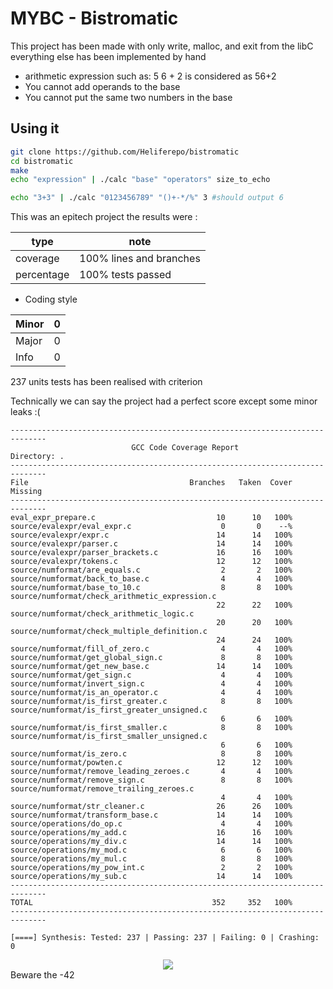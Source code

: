 # MYBC - Bistromatic

This project has been made with only write, malloc, and exit from the libC everything else has been implemented by hand

- arithmetic expression such as: 5 6 + 2 is considered as 56+2
- You cannot add operands to the base
- You cannot put the same two numbers in the base

## Using it

```sh
git clone https://github.com/Heliferepo/bistromatic
cd bistromatic
make
echo "expression" | ./calc "base" "operators" size_to_echo

echo "3+3" | ./calc "0123456789" "()+-*/%" 3 #should output 6
```

This was an epitech project the results were :

| type       |           note            |
|------------|---------------------------|
| coverage   | 100% lines and branches   |
| percentage | 100% tests passed         |

- Coding style 

| Minor | 0 |
|-------|---|
| Major | 0 |
| Info  | 0 |

237 units tests has been realised with criterion

Technically we can say the project had a perfect score except some minor leaks :(

```
------------------------------------------------------------------------------
                           GCC Code Coverage Report
Directory: .
------------------------------------------------------------------------------
File                                    Branches   Taken  Cover   Missing
------------------------------------------------------------------------------
eval_expr_prepare.c                           10      10   100%
source/evalexpr/eval_expr.c                    0       0    --%
source/evalexpr/expr.c                        14      14   100%
source/evalexpr/parser.c                      14      14   100%
source/evalexpr/parser_brackets.c             16      16   100%
source/evalexpr/tokens.c                      12      12   100%
source/numformat/are_equals.c                  2       2   100%
source/numformat/back_to_base.c                4       4   100%
source/numformat/base_to_10.c                  8       8   100%
source/numformat/check_arithmetic_expression.c
                                              22      22   100%
source/numformat/check_arithmetic_logic.c
                                              20      20   100%
source/numformat/check_multiple_definition.c
                                              24      24   100%
source/numformat/fill_of_zero.c                4       4   100%
source/numformat/get_global_sign.c             8       8   100%
source/numformat/get_new_base.c               14      14   100%
source/numformat/get_sign.c                    4       4   100%
source/numformat/invert_sign.c                 4       4   100%
source/numformat/is_an_operator.c              4       4   100%
source/numformat/is_first_greater.c            8       8   100%
source/numformat/is_first_greater_unsigned.c
                                               6       6   100%
source/numformat/is_first_smaller.c            8       8   100%
source/numformat/is_first_smaller_unsigned.c
                                               6       6   100%
source/numformat/is_zero.c                     8       8   100%
source/numformat/powten.c                     12      12   100%
source/numformat/remove_leading_zeroes.c       4       4   100%
source/numformat/remove_sign.c                 8       8   100%
source/numformat/remove_trailing_zeroes.c
                                               4       4   100%
source/numformat/str_cleaner.c                26      26   100%
source/numformat/transform_base.c             14      14   100%
source/operations/do_op.c                      4       4   100%
source/operations/my_add.c                    16      16   100%
source/operations/my_div.c                    14      14   100%
source/operations/my_mod.c                     6       6   100%
source/operations/my_mul.c                     8       8   100%
source/operations/my_pow_int.c                 2       2   100%
source/operations/my_sub.c                    14      14   100%
------------------------------------------------------------------------------
TOTAL                                        352     352   100%
------------------------------------------------------------------------------

[====] Synthesis: Tested: 237 | Passing: 237 | Failing: 0 | Crashing: 0
```
<center>
<img src="https://raw.githubusercontent.com/Heliferepo/bistromatic/master/Capture.PNG"> 
</center>
Beware the -42
